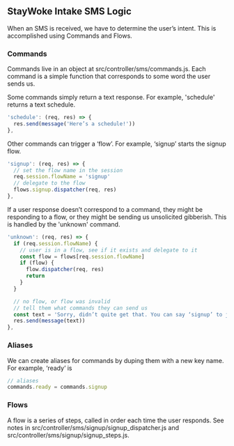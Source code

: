 ## StayWoke Intake SMS Logic

When an SMS is received, we have to determine the user’s intent. This is accomplished using Commands and Flows.

### Commands
Commands live in an object at src/controller/sms/commands.js. Each command is a simple function that corresponds to some word the user sends us.

Some commands simply return a text response. For example, 'schedule' returns a text schedule.

```js
'schedule': (req, res) => {
  res.send(message('Here’s a schedule!'))
},
```

Other commands can trigger a ‘flow’. For example, ‘signup’ starts the signup flow.

```js
'signup': (req, res) => {
  // set the flow name in the session
  req.session.flowName = 'signup'
  // delegate to the flow
  flows.signup.dispatcher(req, res)
},
```

If a user response doesn’t correspond to a command, they might be responding to a flow, or they might be sending us unsolicited gibberish. This is handled by the 'unknown' command.

```js
'unknown': (req, res) => {
  if (req.session.flowName) {
    // user is in a flow, see if it exists and delegate to it
    const flow = flows[req.session.flowName]
    if (flow) {
      flow.dispatcher(req, res)
      return
    }
  }

  // no flow, or flow was invalid
  // tell them what commands they can send us
  const text = 'Sorry, didn’t quite get that. You can say ‘signup’ to join StayWoke, or ‘schedule’ for a list of upcoming events.'
  res.send(message(text))
},
```

### Aliases

We can create aliases for commands by duping them with a new key name. For example, ‘ready’ is

```js
// aliases
commands.ready = commands.signup
```

### Flows

A flow is a series of steps, called in order each time the user responds. See notes in src/controller/sms/signup/signup_dispatcher.js and src/controller/sms/signup/signup_steps.js.
